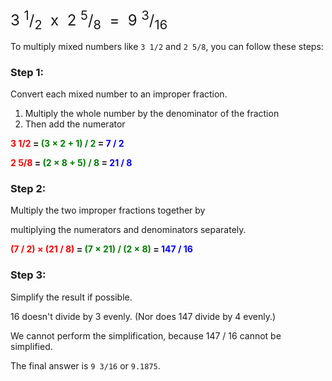 <span style="font-size:x-large;">3 <sup>1</sup>/<sub>2</sub>&nbsp;&nbsp;x&nbsp;&nbsp;2 <sup>5</sup>/<sub>8</sub> &nbsp;=&nbsp; 9 <sup>3</sup>/<sub>16</sub></span>

To multiply mixed numbers like `3 1/2` and `2 5/8`, you can follow these steps:

### Step 1:

Convert each mixed number to an improper fraction.

1. Multiply the whole number by the denominator of the fraction
2. Then add the numerator


**<span style="color:red">3 1/2</span> = <span style="color:green">(3 × 2 + 1) / 2</span> = <span style="color:blue">7 / 2</span>**

**<span style="color:red">2 5/8</span> = <span style="color:green">(2 × 8 + 5) / 8</span> = <span style="color:blue">21 / 8</span>**


### Step 2: 

Multiply the two improper fractions together by

multiplying the numerators and denominators separately.

**<span style="color:red">(7 / 2) × (21 / 8)</span> = <span style="color:green">(7 × 21) / (2 × 8)</span> = <span style="color:blue">147 / 16</span>**


### Step 3: 

Simplify the result if possible.

16 doesn't divide by 3 evenly.  (Nor does 147 divide by 4 evenly.)

We cannot perform the simplification, because 147 / 16 cannot be simplified.

The final answer is `9 3/16` or `9.1875`.

<br>
